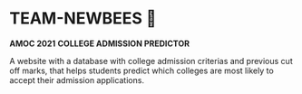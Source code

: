 # TEAM-NEWBEES :bee:
**AMOC 2021**
**COLLEGE ADMISSION PREDICTOR**

A website with a database with college admission criterias and previous cut off marks, that helps students predict which colleges are most likely to accept their admission applications.
